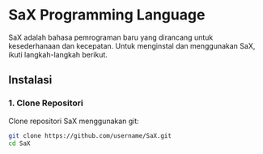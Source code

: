 # SaX Programming Language

SaX adalah bahasa pemrograman baru yang dirancang untuk kesederhanaan dan kecepatan. Untuk menginstal dan menggunakan SaX, ikuti langkah-langkah berikut.

## Instalasi

### 1. Clone Repositori

Clone repositori SaX menggunakan git:

```bash
git clone https://github.com/username/SaX.git
cd SaX
